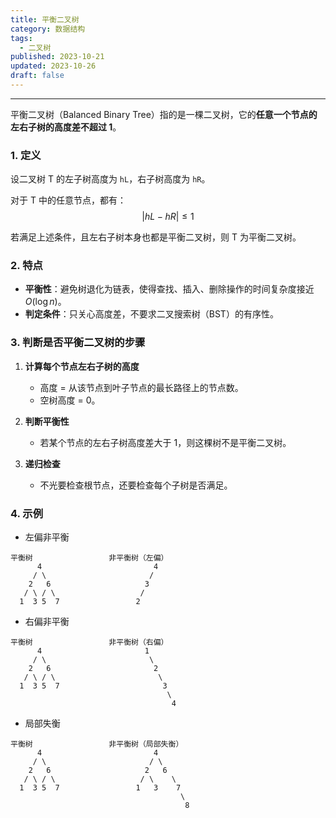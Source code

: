 ```yaml
---
title: 平衡二叉树
category: 数据结构
tags:
  - 二叉树
published: 2023-10-21
updated: 2023-10-26
draft: false
---
```


---

平衡二叉树（Balanced Binary Tree）指的是一棵二叉树，它的**任意一个节点的左右子树的高度差不超过 1**。

### 1. 定义

设二叉树 T 的左子树高度为 `hL`，右子树高度为 `hR`。

对于 T 中的任意节点，都有：
$$
|hL - hR| ≤ 1
$$

若满足上述条件，且左右子树本身也都是平衡二叉树，则 T 为平衡二叉树。

### 2. 特点

- **平衡性**：避免树退化为链表，使得查找、插入、删除操作的时间复杂度接近 $O(\log n)$。
- **判定条件**：只关心高度差，不要求二叉搜索树（BST）的有序性。

### 3. 判断是否平衡二叉树的步骤

1. **计算每个节点左右子树的高度**
   - 高度 = 从该节点到叶子节点的最长路径上的节点数。
   - 空树高度 = 0。

2. **判断平衡性**
   - 若某个节点的左右子树高度差大于 1，则这棵树不是平衡二叉树。

3. **递归检查**
   - 不光要检查根节点，还要检查每个子树是否满足。

### 4. 示例

- 左偏非平衡

```
平衡树                 非平衡树（左偏）
      4                         4
     / \                       /
    2   6                     3
   / \ / \                   /
  1  3 5  7                 2
```

- 右偏非平衡

```
平衡树                 非平衡树（右偏）
      4                       1
     / \                       \
    2   6                       2
   / \ / \                       \
  1  3 5  7                       3
                                   \
                                    4

```

- 局部失衡

```
平衡树                 非平衡树（局部失衡）
      4                         4
     / \                       / \
    2   6                     2   6
   / \ / \                   / \    \
  1  3 5  7                 1   3    7
                                      \
                                       8

```

